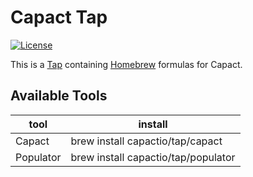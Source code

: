 # Capact Tap

[![License](https://img.shields.io/badge/License-Apache%202.0-blue.svg)](https://opensource.org/licenses/Apache-2.0)


This is a [Tap](https://docs.brew.sh/Taps) containing [Homebrew](http://brew.sh/) formulas for Capact.

## Available Tools

| tool      | install                             |
|-----------|-------------------------------------|
| Capact    | brew install capactio/tap/capact    |
| Populator | brew install capactio/tap/populator |
